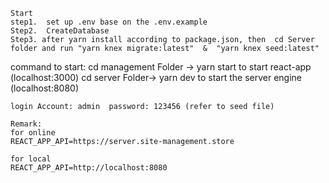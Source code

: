 ```
Start
step1.  set up .env base on the .env.example
Step2.  CreateDatabase
Step3. after yarn install according to package.json, then  cd Server folder and run "yarn knex migrate:latest"  &  "yarn knex seed:latest"
```

command to start:
cd management Folder -> yarn start to start react-app (localhost:3000)
cd server Folder-> yarn dev to start the server engine (localhost:8080)

```
login Account: admin  password: 123456 (refer to seed file)
```

```
Remark:
for online
REACT_APP_API=https://server.site-management.store

for local
REACT_APP_API=http://localhost:8080

```
